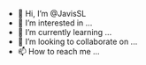 - 👋 Hi, I’m @JavisSL
- 👀 I’m interested in ...
- 🌱 I’m currently learning ...
- 💞️ I’m looking to collaborate on ...
- 📫 How to reach me ...

<!---
JavisSL/JavisSL is a ✨ special ✨ repository because its `README.md` (this file) appears on your GitHub profile.
You can click the Preview link to take a look at your changes.
--->
